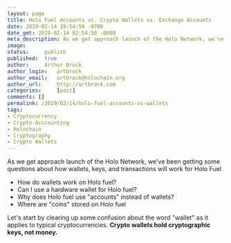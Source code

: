 ```yaml
---
layout: page
title: Holo Fuel Accounts vs. Crypto Wallets vs. Exchange Accounts
date: 2019-02-14 19:54:50 -0700
date_gmt: 2019-02-14 02:54:50 -0000
meta_description: As we get approach launch of the Holo Network, we've been getting some questions about how wallets, keys, and transactions will work for Holo Fuel.
image: 		
status: 	publish
published: 	true
author: 	Arthur Brock
author_login: 	artbrock
author_email: 	artbrock@holochain.org
author_url: 	http://artbrock.com
categories: 	[post]
comments: []
permalink: /2019/02/14/holo-fuel-accounts-vs-wallets
tags:
- Cryptocurrency
- Crypto-Acccounting
- Holochain
- Cryptography
- Crypto Wallets
---
```


As we get approach launch of the Holo Network, we've been getting some questions about how wallets, keys, and transactions will work for Holo Fuel.  

- How do wallets work on Holo fuel?
- Can I use a hardware wallet for Holo fuel?
- Why does Holo fuel use "accounts" instead of wallets?
- Where are "coins" stored on Holo fuel

Let's start by clearing up some confusion about the word "wallet" as it applies to typical cryptocurrencies. **Crypto wallets hold cryptographic keys, not money.**

